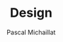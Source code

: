 ---
title: "Design"
author: "Pascal Michaillat"
description: "Minimalist templates for academic papers, presentations, and websites. Also script to produce scientific figures. Built with LaTeX, MATLAB, and Hugo."
---